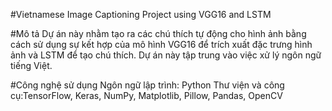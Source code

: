 #Vietnamese Image Captioning Project using VGG16 and LSTM

#Mô tả
Dự án này nhằm tạo ra các chú thích tự động cho hình ảnh bằng cách sử dụng sự kết hợp của mô hình VGG16 để trích xuất đặc trưng hình ảnh và LSTM để tạo chú thích. Dự án này tập trung vào việc xử lý ngôn ngữ tiếng Việt.

#Công nghệ sử dụng
Ngôn ngữ lập trình: Python
Thư viện và công cụ:TensorFlow, Keras, NumPy, Matplotlib, Pillow, Pandas, OpenCV
